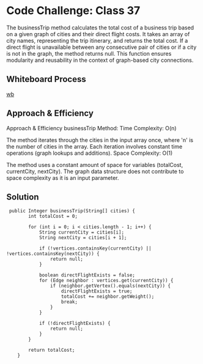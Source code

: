 # Code Challenge: Class 37
The businessTrip method calculates the total cost of a business trip based on a given graph of cities and their direct flight costs. 
It takes an array of city names, representing the trip itinerary, and returns the total cost.
If a direct flight is unavailable between any consecutive pair of cities or if a city is not in the graph, the method returns null.
This function ensures modularity and reusability in the context of graph-based city connections.

## Whiteboard Process
[wb](img_2.png)

## Approach & Efficiency
Approach & Efficiency
businessTrip Method:
Time Complexity: O(n)

The method iterates through the cities in the input array once, where 'n' is the number of cities in the array.
Each iteration involves constant time operations (graph lookups and additions).
Space Complexity: O(1)

The method uses a constant amount of space for variables (totalCost, currentCity, nextCity).
The graph data structure does not contribute to space complexity as it is an input parameter.
## Solution
```
 public Integer businessTrip(String[] cities) {
        int totalCost = 0;

        for (int i = 0; i < cities.length - 1; i++) {
            String currentCity = cities[i];
            String nextCity = cities[i + 1];

            if (!vertices.containsKey(currentCity) || !vertices.containsKey(nextCity)) {
                return null;
            }

            boolean directFlightExists = false;
            for (Edge neighbor : vertices.get(currentCity)) {
                if (neighbor.getVertex().equals(nextCity)) {
                    directFlightExists = true;
                    totalCost += neighbor.getWeight();
                    break;
                }
            }

            if (!directFlightExists) {
                return null;
            }
        }

        return totalCost;
    }

```
